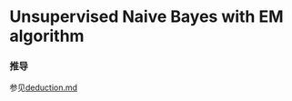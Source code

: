 # Unsupervised Naive Bayes with EM algorithm

### 推导
参见[deduction.md](https://github.com/betterenvi/EMNaiveBayes/blob/master/deduction.md)
